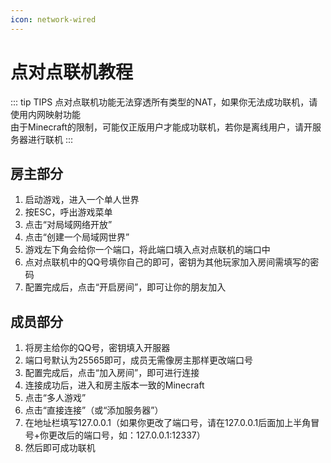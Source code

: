 ```yaml
---
icon: network-wired
---
```

# 点对点联机教程

::: tip TIPS
点对点联机功能无法穿透所有类型的NAT，如果你无法成功联机，请使用内网映射功能  
由于Minecraft的限制，可能仅正版用户才能成功联机，若你是离线用户，请开服务器进行联机
:::

## 房主部分

1. 启动游戏，进入一个单人世界
2. 按ESC，呼出游戏菜单
3. 点击“对局域网络开放”
4. 点击“创建一个局域网世界”
5. 游戏左下角会给你一个端口，将此端口填入点对点联机的端口中
6. 点对点联机中的QQ号填你自己的即可，密钥为其他玩家加入房间需填写的密码
7. 配置完成后，点击“开启房间”，即可让你的朋友加入

## 成员部分

1. 将房主给你的QQ号，密钥填入开服器
2. 端口号默认为25565即可，成员无需像房主那样更改端口号
3. 配置完成后，点击“加入房间”，即可进行连接
4. 连接成功后，进入和房主版本一致的Minecraft
5. 点击“多人游戏”
6. 点击“直接连接”（或“添加服务器”）
7. 在地址栏填写127.0.0.1（如果你更改了端口号，请在127.0.0.1后面加上半角冒号+你更改后的端口号，如：127.0.0.1:12337）
8. 然后即可成功联机